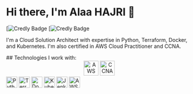 # Hi there, I'm Alaa HAJRI 👋
[![Credly Badge](https://images.credly.com/size/340x340/images/73e4a58b-a8ef-41a3-a7db-9183dd269882/image.png)
[![Credly Badge](https://images.credly.com/size/340x340/images/00634f82-b07f-4bbd-a6bb-53de397fc3a6/image.png)

I'm a Cloud Solution Architect with expertise in Python, Terraform, Docker, and Kubernetes. I'm also certified in AWS Cloud Practitioner and CCNA.

<div data-iframe-width="150" data-iframe-height="270" data-share-badge-id="2b0f1c42-23db-4a38-8fe8-5883c3f5f180" data-share-badge-host="https://www.credly.com"></div><script type="text/javascript" async src="//cdn.credly.com/assets/utilities/embed.js"></script>
## Technologies I work with:
<div style="text-align:center;">
  <img src="https://img.shields.io/badge/AWS%20CCP%20%20Certified%20Cloud%20Practitioner-092E20?style=for-the-badge&logo=Amazon%20AWS&logoColor=white" alt="AWS Certified Cloud Practitioner" height="40" />
  <img src="https://img.shields.io/badge/Cisco%20CCNA%20Certified-002A5C?style=for-the-badge&logo=Cisco&logoColor=white" alt="CCNA" height="40" />
</div>
<div>
  <img src="https://img.shields.io/badge/Python-3776AB?style=for-the-badge&logo=python&logoColor=white" alt="Python" height="30" />
  <img src="https://img.shields.io/badge/Terraform-623CE4?style=for-the-badge&logo=Terraform&logoColor=white" alt="Terraform" height="30" />
  <img src="https://img.shields.io/badge/Docker-2496ED?style=for-the-badge&logo=Docker&logoColor=white" alt="Docker" height="30" />
  <img src="https://img.shields.io/badge/Kubernetes-326CE5?style=for-the-badge&logo=Kubernetes&logoColor=white" alt="Kubernetes" height="30" />
  <img src="https://img.shields.io/badge/Jenkins-D24939?style=for-the-badge&logo=Jenkins&logoColor=white" alt="Jenkins" height="30" />
  <img src="https://img.shields.io/badge/AWS%20Academy%20Graduate-FF9900?style=for-the-badge&logo=Amazon%20AWS&logoColor=white" alt="AWS Academy Certified" height="30"/>
</div>
<div style="text-align:center;">

</div>




<!--
**AlaaHajri/AlaaHajri** is a ✨ _special_ ✨ repository because its `README.md` (this file) appears on your GitHub profile.

Here are some ideas to get you started:

- 🔭 I’m currently working on ...
- 🌱 I’m currently learning ...
- 👯 I’m looking to collaborate on ...
- 🤔 I’m looking for help with ...
- 💬 Ask me about ...
- 📫 How to reach me: ...
- 😄 Pronouns: ...
- ⚡ Fun fact: ...
-->

